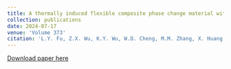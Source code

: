 ```yaml
---
title: A thermally induced flexible composite phase change material with boron nitride nanosheets/carbon nanotubes modified skeleton for battery thermal management
collection: publications
date: 2024-07-17
venue: 'Volume 373'
citation: 'L.Y. Fu, Z.X. Wu, K.Y. Wu, W.D. Cheng, M.M. Zhang, X. Huang, C. Ma, Y.L. Shao, J.Y. Ran, K.J. Chua. A thermally induced flexible composite phase change material with boron nitride nanosheets/carbon nanotubes modified skeleton for battery thermal management, Applied Energy 373, 123899 (2024)'
---
```

[Download paper here](https://doi.org/10.1016/j.apenergy.2024.123899)
